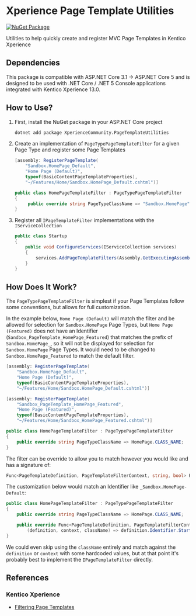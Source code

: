 # Xperience Page Template Utilities

[![NuGet Package](https://img.shields.io/nuget/v/XperienceCommunity.PageTemplateUtilities.svg)](https://www.nuget.org/packages/XperienceCommunity.PageTemplateUtilities)

Utilities to help quickly create and register MVC Page Templates in Kentico Xperience

## Dependencies

This package is compatible with ASP.NET Core 3.1 -> ASP.NET Core 5 and is designed to be used with .NET Core / .NET 5 Console applications integrated with Kentico Xperience 13.0.

## How to Use?

1. First, install the NuGet package in your ASP.NET Core project

   ```bash
   dotnet add package XperienceCommunity.PageTemplateUtilities
   ```

1. Create an implementation of `PageTypePageTemplateFilter` for a given Page Type and register some Page Templates

   ```csharp
   [assembly: RegisterPageTemplate(
       "Sandbox.HomePage_Default",
       "Home Page (Default)",
       typeof(BasicContentPageTemplateProperties),
       "~/Features/Home/Sandbox.HomePage_Default.cshtml")]

   public class HomePageTemplateFilter : PageTypePageTemplateFilter
   {
        public override string PageTypeClassName => "Sandbox.HomePage";
   }
   ```

1. Register all `IPageTemplateFilter` implementations with the `IServiceCollection`

   ```csharp
   public class Startup
   {
       public void ConfigureServices(IServiceCollection services)
       {
           services.AddPageTemplateFilters(Assembly.GetExecutingAssembly());
       }
   }
   ```

## How Does It Work?

The `PageTypePageTemplateFilter` is simplest if your Page Templates follow some conventions, but allows for full customization.

In the example below, `Home Page (Default)` will match the filter and be allowed for selection for `Sandbox.HomePage`
Page Types, but `Home Page (Featured)` does not have an Identifier (`Sandbox_PageTemplate_HomePage_Featured`)
that matches the prefix of `Sandbox.HomePage_`, so it will not be displayed for selection for
`Sandbox.HomePage` Page Types. It would need to be changed to `Sandbox.HomePage_Featured` to match the default filter.

```csharp
[assembly: RegisterPageTemplate(
    "Sandbox.HomePage_Default",
    "Home Page (Default)",
    typeof(BasicContentPageTemplateProperties),
    "~/Features/Home/Sandbox.HomePage_Default.cshtml")]

[assembly: RegisterPageTemplate(
    "Sandbox_PageTemplate_HomePage_Featured",
    "Home Page (Featured)",
    typeof(BasicContentPageTemplateProperties),
    "~/Features/Home/Sandbox_HomePage_Featured.cshtml")]

public class HomePageTemplateFilter : PageTypePageTemplateFilter
{
    public override string PageTypeClassName => HomePage.CLASS_NAME;
}
```

The filter can be override to allow you to match however you would like and has a signature of:

```csharp
Func<PageTemplateDefinition, PageTemplateFilterContext, string, bool> PageTemplateFilterBy
```

The customization below would match an Identifier like `_Sandbox.HomePage-Default`:

```csharp
public class HomePageTemplateFilter : PageTypePageTemplateFilter
{
    public override string PageTypeClassName => HomePage.CLASS_NAME;

    public override Func<PageTemplateDefinition, PageTemplateFilterContext, string, bool> PageTemplateFilterBy { get; } =
        (definition, context, className) => definition.Identifier.StartsWith($"_{className}-", StringComparison.OrdinalIgnoreCase);
}
```

We could even skip using the `className` entirely and match against the `definition` or `context` with some hardcoded values,
but at that point it's probably best to implement the `IPageTemplateFilter` directly.

## References

### Kentico Xperience

- [Filtering Page Templates](https://docs.xperience.io/developing-websites/page-builder-development/developing-page-templates/filtering-page-templates)
